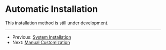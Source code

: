 # Automatic Installation

This installation method is still under development. <!-- TODO -->

---

- Previous: [System Installation](System%20Installation.md)
- Next: [Manual Customization](Manual%20Customization.md)
